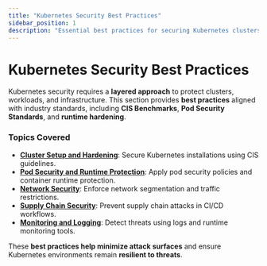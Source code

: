 ```yaml
---
title: "Kubernetes Security Best Practices"
sidebar_position: 1
description: "Essential best practices for securing Kubernetes clusters, workloads, and runtime environments."
---
```


# Kubernetes Security Best Practices

Kubernetes security requires a **layered approach** to protect clusters, workloads, and infrastructure. This section provides **best practices** aligned with industry standards, including **CIS Benchmarks**, **Pod Security Standards**, and **runtime hardening**.

### Topics Covered

- **[Cluster Setup and Hardening](/docs/best_practices/cluster_setup_and_hardening/cis_benchmark_for_k8s)**: Secure Kubernetes installations using CIS guidelines.
- **[Pod Security and Runtime Protection](/docs/best_practices/cluster_setup_and_hardening/pod_security/pod_security_standards)**: Apply pod security policies and container runtime protection.
- **[Network Security](/docs/best_practices/cluster_setup_and_hardening/network_security/network_policies)**: Enforce network segmentation and traffic restrictions.
- **[Supply Chain Security](/docs/best_practices/supply_chain_security)**: Prevent supply chain attacks in CI/CD workflows.
- **[Monitoring and Logging](/docs/best_practices/monitoring_logging_and_runtime_security)**: Detect threats using logs and runtime monitoring tools.

These **best practices help minimize attack surfaces** and ensure Kubernetes environments remain **resilient to threats**.
